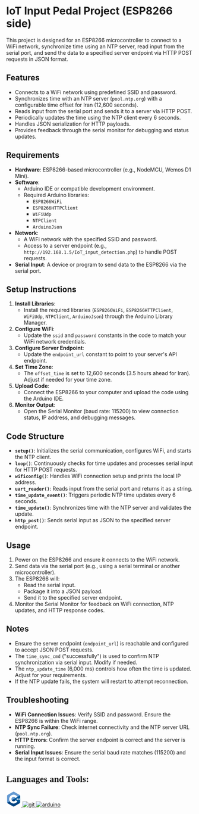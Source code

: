 # IoT Input Pedal Project (ESP8266 side)

This project is designed for an ESP8266 microcontroller to connect to a WiFi network, synchronize time using an NTP server, read input from the serial port, and send the data to a specified server endpoint via HTTP POST requests in JSON format.

## Features
- Connects to a WiFi network using predefined SSID and password.
- Synchronizes time with an NTP server (`pool.ntp.org`) with a configurable time offset for Iran (12,600 seconds).
- Reads input from the serial port and sends it to a server via HTTP POST.
- Periodically updates the time using the NTP client every 6 seconds.
- Handles JSON serialization for HTTP payloads.
- Provides feedback through the serial monitor for debugging and status updates.

## Requirements
- **Hardware**: ESP8266-based microcontroller (e.g., NodeMCU, Wemos D1 Mini).
- **Software**:
  - Arduino IDE or compatible development environment.
  - Required Arduino libraries:
    - `ESP8266WiFi`
    - `ESP8266HTTPClient`
    - `WiFiUdp`
    - `NTPClient`
    - `ArduinoJson`
- **Network**:
  - A WiFi network with the specified SSID and password.
  - Access to a server endpoint (e.g., `http://192.168.1.5/IoT_input_detection.php`) to handle POST requests.
- **Serial Input**: A device or program to send data to the ESP8266 via the serial port.

## Setup Instructions
1. **Install Libraries**:
   - Install the required libraries (`ESP8266WiFi`, `ESP8266HTTPClient`, `WiFiUdp`, `NTPClient`, `ArduinoJson`) through the Arduino Library Manager.
2. **Configure WiFi**:
   - Update the `ssid` and `password` constants in the code to match your WiFi network credentials.
3. **Configure Server Endpoint**:
   - Update the `endpoint_url` constant to point to your server's API endpoint.
4. **Set Time Zone**:
   - The `offset_time` is set to 12,600 seconds (3.5 hours ahead for Iran). Adjust if needed for your time zone.
5. **Upload Code**:
   - Connect the ESP8266 to your computer and upload the code using the Arduino IDE.
6. **Monitor Output**:
   - Open the Serial Monitor (baud rate: 115200) to view connection status, IP address, and debugging messages.

## Code Structure
- **`setup()`**: Initializes the serial communication, configures WiFi, and starts the NTP client.
- **`loop()`**: Continuously checks for time updates and processes serial input for HTTP POST requests.
- **`wificonfig()`**: Handles WiFi connection setup and prints the local IP address.
- **`uart_reader()`**: Reads input from the serial port and returns it as a string.
- **`time_update_event()`**: Triggers periodic NTP time updates every 6 seconds.
- **`time_update()`**: Synchronizes time with the NTP server and validates the update.
- **`http_post()`**: Sends serial input as JSON to the specified server endpoint.

## Usage
1. Power on the ESP8266 and ensure it connects to the WiFi network.
2. Send data via the serial port (e.g., using a serial terminal or another microcontroller).
3. The ESP8266 will:
   - Read the serial input.
   - Package it into a JSON payload.
   - Send it to the specified server endpoint.
4. Monitor the Serial Monitor for feedback on WiFi connection, NTP updates, and HTTP response codes.

## Notes
- Ensure the server endpoint (`endpoint_url`) is reachable and configured to accept JSON POST requests.
- The `time_sync_cmd` ("successfully") is used to confirm NTP synchronization via serial input. Modify if needed.
- The `ntp_update_time` (6,000 ms) controls how often the time is updated. Adjust for your requirements.
- If the NTP update fails, the system will restart to attempt reconnection.

## Troubleshooting
- **WiFi Connection Issues**: Verify SSID and password. Ensure the ESP8266 is within the WiFi range.
- **NTP Sync Failure**: Check internet connectivity and the NTP server URL (`pool.ntp.org`).
- **HTTP Errors**: Confirm the server endpoint is correct and the server is running.
- **Serial Input Issues**: Ensure the serial baud rate matches (115200) and the input format is correct.

<h2 style = "font-weight:bold; font-size: 24px; font-family: Times New Roman;">
Languages and Tools:
</h2>
<p align="left">
<a href="https://www.w3schools.com/cpp/" target="_blank" rel="noreferrer"> <img src="https://raw.githubusercontent.com/devicons/devicon/master/icons/cplusplus/cplusplus-original.svg" alt="cplusplus" width="40" height="40"/> </a>
<a href="https://git-scm.com/" target="_blank" rel="noreferrer"> <img src="https://www.vectorlogo.zone/logos/git-scm/git-scm-icon.svg" alt="git" width="40" height="40"/> </a>
<a href="https://platformio.org//" target="_blank" rel="noreferrer"> <img src="https://cdn.platformio.org/images/platformio-logo.17fdc3bc.png" alt="arduino" width="40" height="40"/> </a>
</p>